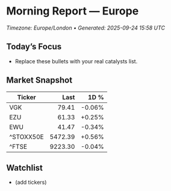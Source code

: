 # Morning Report — Europe
_Timezone: Europe/London • Generated: 2025-09-24 15:58 UTC_

## Today’s Focus
- Replace these bullets with your real catalysts list.

## Market Snapshot
| Ticker | Last | 1D % |
|---|---:|---:|
| VGK | 79.41 | -0.06% |
| EZU | 61.33 | +0.25% |
| EWU | 41.47 | -0.34% |
| ^STOXX50E | 5472.39 | +0.56% |
| ^FTSE | 9223.30 | -0.04% |

## Watchlist
- (add tickers)
